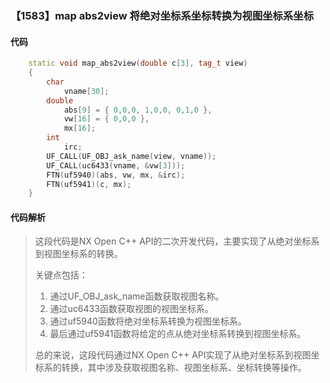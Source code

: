 ### 【1583】map abs2view 将绝对坐标系坐标转换为视图坐标系坐标

#### 代码

```cpp
    static void map_abs2view(double c[3], tag_t view)  
    {  
        char  
            vname[30];  
        double  
            abs[9] = { 0,0,0, 1,0,0, 0,1,0 },  
            vw[16] = { 0,0,0 },  
            mx[16];  
        int  
            irc;  
        UF_CALL(UF_OBJ_ask_name(view, vname));  
        UF_CALL(uc6433(vname, &vw[3]));  
        FTN(uf5940)(abs, vw, mx, &irc);  
        FTN(uf5941)(c, mx);  
    }

```

#### 代码解析

> 这段代码是NX Open C++ API的二次开发代码，主要实现了从绝对坐标系到视图坐标系的转换。
>
> 关键点包括：
>
> 1. 通过UF_OBJ_ask_name函数获取视图名称。
> 2. 通过uc6433函数获取视图的视图坐标系。
> 3. 通过uf5940函数将绝对坐标系转换为视图坐标系。
> 4. 最后通过uf5941函数将给定的点从绝对坐标系转换到视图坐标系。
>
> 总的来说，这段代码通过NX Open C++ API实现了从绝对坐标系到视图坐标系的转换，其中涉及获取视图名称、视图坐标系、坐标转换等操作。
>
